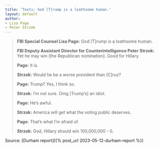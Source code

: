```yaml
---
title: 'Texts: God [T]rump is a loathsome human.'
layout: default
author:
- Lisa Page
- Peter Strzok
---
```


> **FBI Special Counsel Lisa Page:** God [T]rump is a loathsome human.
>
> **FBI Deputy Assistant Director for Counterintelligence Peter Strzok:** Yet he may win [the Republican nomination]. Good for Hillary.
>
> **Page:** It is.
>
> **Strzok:** Would he be a worse president than [C]ruz?
>
> **Page:** Trump? Yes, I think so.
>
> **Strzok:** I’m not sure. Omg [Trump’s] an idiot.
>
> **Page:** He’s awful.
>
> **Strzok:** America will get what the voting public deserves.
>
> **Page:** That’s what I’m afraid of.
>
> **Strzok:** God, Hillary should win 100,000,000 - 0.


Source: [Durham report]({% post_url 2023-05-12-durham-report %})

